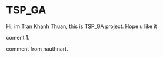 # TSP_GA
Hi, im Tran Khanh Thuan, this is TSP_GA project. Hope u like it 

coment 1.

comment from nauthnart.